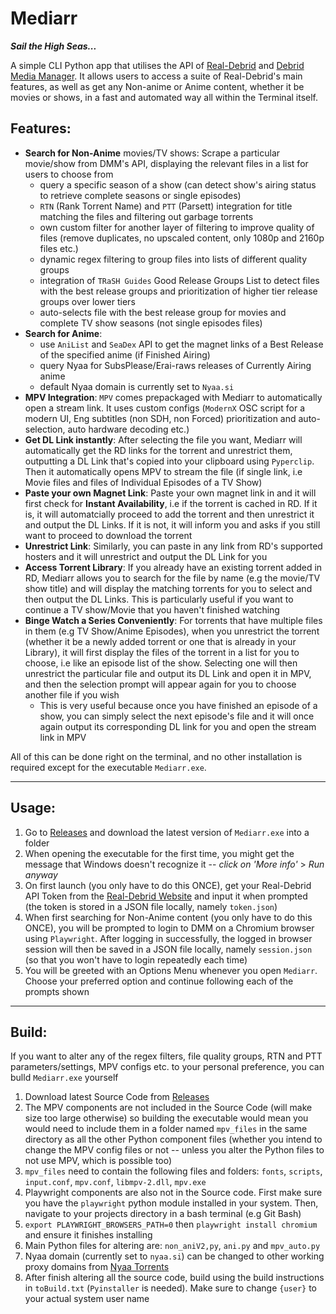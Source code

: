 # **Mediarr**

***Sail the High Seas...***

A simple CLI Python app that utilises the API of [Real-Debrid](https://real-debrid.com/) and [Debrid Media Manager](https://debridmediamanager.com/). It allows users to access a suite of Real-Debrid's main features, as well as get any Non-anime or Anime content, whether it be movies or shows, in a fast and automated way all within the Terminal itself. 


## Features:

* **Search for Non-Anime** movies/TV shows: Scrape a particular movie/show from DMM's API, displaying the relevant files in a list for users to choose from
    * query a specific season of a show (can detect show's airing status to retrieve complete seasons or single episodes)
    * `RTN` (Rank Torrent Name) and `PTT` (Parsett) integration for title matching the files and filtering out garbage torrents
    * own custom filter for another layer of filtering to improve quality of files (remove duplicates, no upscaled content, only 1080p and 2160p files etc.)
    * dynamic regex filtering to group files into lists of different quality groups
    * integration of `TRaSH Guides` Good Release Groups List to detect files with the best release groups and prioritization of higher tier release groups over lower tiers
    * auto-selects file with the best release group for movies and complete TV show seasons (not single episodes files)
* **Search for Anime**: 
    * use `AniList` and `SeaDex` API to get the magnet links of a Best Release of the specified anime (if Finished Airing)
    * query Nyaa for SubsPlease/Erai-raws releases of Currently Airing anime
    * default Nyaa domain is currently set to `Nyaa.si`
* **MPV Integration**: `MPV` comes prepackaged with Mediarr to automatically open a stream link. It uses custom configs (`ModernX` OSC script for a modern UI, Eng subtitles (non  SDH, non Forced) prioritization and auto-selection, auto hardware decoding etc.)
* **Get DL Link instantly**: After selecting the file you want, Mediarr will automatically get the RD links for the torrent and unrestrict them, outputting a DL Link that's copied into your clipboard using `Pyperclip`. Then it automatically opens MPV to stream the file (if single link, i.e Movie files and files of Individual Episodes of a TV Show)
* **Paste your own Magnet Link**: Paste your own magnet link in and it will first check for **Instant Availability**, i.e if the torrent is cached in RD. If it is, it will automatcially proceed to add the torrent and then unrestrict it and output the DL Links. If it is not, it will inform you and asks if you still want to proceed to download the torrent
* **Unrestrict Link**: Similarly, you can paste in any link from RD's supported hosters and it will unrestrict and output the DL Link for you
* **Access Torrent Library**: If you already have an existing torrent added in RD, Mediarr allows you to search for the file by name (e.g the movie/TV show title) and will display the matching torrents for you to select and then output the DL Links. This is particularly useful if you want to continue a TV show/Movie that you haven't finished watching
* **Binge Watch a Series Conveniently**: For torrents that have multiple files in them (e.g TV Show/Anime Episodes), when you unrestrict the torrent (whether it be a newly added torrent or one that is already in your Library), it will first display the files of the torrent in a list for you to choose, i.e like an episode list of the show. Selecting one will then unrestrict the particular file and output its DL Link and open it in MPV, and then the selection prompt will appear again for you to choose another file if you wish
    * This is very useful because once you have finished an episode of a show, you can simply select the next episode's file and it will once again output its corresponding DL link for you and open the stream link in MPV

All of this can be done right on the terminal, and no other installation is required except for the executable `Mediarr.exe`.

---


## Usage:

1. Go to [Releases](https://github.com/wjH-3/Mediarr-Automation/releases) and download the latest version of `Mediarr.exe` into a folder
2. When opening the executable for the first time, you might get the message that Windows doesn't recognize it -- *click on 'More info'* > *Run anyway*
3. On first launch (you only have to do this ONCE), get your Real-Debrid API Token from the [Real-Debrid Website](https://real-debrid.com/apitoken) and input it when prompted (the token is stored in a JSON file locally, namely `token.json`)
4. When first searching for Non-Anime content (you only have to do this ONCE), you will be prompted to login to DMM on a Chromium browser using `Playwright`. After logging in successfully, the logged in browser session will then be saved in a JSON file locally, namely `session.json` (so that you won't have to login repeatedly each time)
5. You will be greeted with an Options Menu whenever you open `Mediarr`. Choose your preferred option and continue following each of the prompts shown

---


## Build:

If you want to alter any of the regex filters, file quality groups, RTN and PTT parameters/settings, MPV configs etc. to your personal preference, you can bulld `Mediarr.exe` yourself
1. Download latest Source Code from [Releases](https://github.com/wjH-3/Mediarr-Automation/releases)
2. The MPV components are not included in the Source Code (will make size too large otherwise) so building the executable would mean you would need to include them in a folder named `mpv_files` in the same directory as all the other Python component files (whether you intend to change the MPV config files or not -- unless you alter the Python files to not use MPV, which is possible too)
3. `mpv_files` need to contain the following files and folders: `fonts`, `scripts`, `input.conf`, `mpv.conf`, `libmpv-2.dll`, `mpv.exe`
4. Playwright components are also not in the Source code. First make sure you have the `playwright` python module installed in your system. Then, navigate to your projects directory in a bash terminal (e.g Git Bash)
5. `export PLAYWRIGHT_BROWSERS_PATH=0` then `playwright install chromium` and ensure it finishes installing
6. Main Python files for altering are: `non_aniV2,py`, `ani.py` and `mpv_auto.py`
7. Nyaa domain (currently set to `nyaa.si`) can be changed to other working proxy domains from [Nyaa Torrents](https://nyaatorrents.info/)
8. After finish altering all the source code, build using the build instructions in `toBuild.txt` (`Pyinstaller` is needed). Make sure to change `{user}` to your actual system user name
